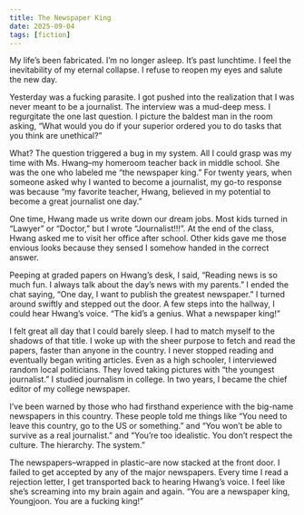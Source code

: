 ```yaml
---
title: The Newspaper King
date: 2025-09-04
tags: [fiction]
---
```


My life’s been fabricated. I’m no longer asleep. It’s past lunchtime. I feel the inevitability of my eternal collapse. I refuse to reopen my eyes and salute the new day. 

Yesterday was a fucking parasite. I got pushed into the realization that I was never meant to be a journalist. The interview was a mud-deep mess. I regurgitate the one last question. I picture the baldest man in the room asking, “What would you do if your superior ordered you to do tasks that you think are unethical?”

What? The question triggered a bug in my system. All I could grasp was my time with Ms. Hwang–my homeroom teacher back in middle school. She was the one who labeled me “the newspaper king.” For twenty years, when someone asked why I wanted to become a journalist, my go-to response was because “my favorite teacher, Hwang, believed in my potential to become a great journalist one day.”

One time, Hwang made us write down our dream jobs.  Most kids turned in “Lawyer” or “Doctor,” but I wrote “Journalist!!!”. At the end of the class, Hwang asked me to visit her office after school. Other kids gave me those envious looks because they sensed I somehow handed in the correct answer.

Peeping at graded papers on Hwang’s desk, I said, “Reading news is so much fun. I always talk about the day’s news with my parents.” I ended the chat saying, “One day, I want to publish the greatest newspaper.” I turned around swiftly and stepped out the door. A few steps into the hallway, I could hear Hwang’s voice. “The kid’s a genius. What a newspaper king!”

I felt great all day that I could barely sleep. I had to match myself to the shadows of that title. I woke up with the sheer purpose to fetch and read the papers, faster than anyone in the country. I never stopped reading and eventually began writing articles. Even as a high schooler, I interviewed random local politicians. They loved taking pictures with “the youngest journalist.” I studied journalism in college. In two years, I became the chief editor of my college newspaper. 

I’ve been warned by those who had firsthand experience with the big-name newspapers in this country. These people told me things like “You need to leave this country, go to the US or something.” and “You won’t be able to survive as a real journalist.” and “You’re too idealistic. You don’t respect the culture. The hierarchy. The system.”

The newspapers–wrapped in plastic–are now stacked at the front door. I failed to get accepted by any of the major newspapers. Every time I read a rejection letter, I get transported back to hearing Hwang’s voice. I feel like she’s screaming into my brain again and again. “You are a newspaper king, Youngjoon. You are a fucking king!”